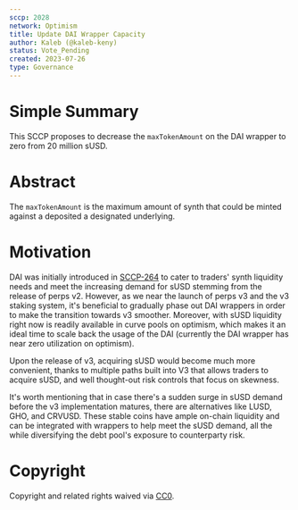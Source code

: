```yaml
---
sccp: 2028
network: Optimism
title: Update DAI Wrapper Capacity
author: Kaleb (@kaleb-keny)
status: Vote_Pending
created: 2023-07-26
type: Governance
---
```


# Simple Summary

This SCCP proposes to decrease the `maxTokenAmount` on the DAI wrapper to zero from 20 million sUSD.

# Abstract

The `maxTokenAmount` is the maximum amount of synth that could be minted against a deposited a designated underlying.

# Motivation

DAI was initially introduced in [SCCP-264](https://sips.synthetix.io/sccp/sccp-264/) to cater to traders' synth liquidity needs and meet the increasing demand for sUSD stemming from the release of perps v2. However, as we near the launch of perps v3 and the v3 staking system, it's beneficial to gradually phase out DAI wrappers in order to make the transition towards v3 smoother. Moreover, with sUSD liquidity right now is readily available in curve pools on optimism, which makes it an ideal time to scale back the usage of the DAI (currently the DAI wrapper has near zero utilization on optimism).

Upon the release of v3, acquiring sUSD would become much more convenient, thanks to multiple paths built into V3 that allows traders to acquire sUSD, and well thought-out risk controls that focus on skewness.

It's worth mentioning that in case there's a sudden surge in sUSD demand before the v3 implementation matures, there are alternatives like LUSD, GHO, and CRVUSD. These stable coins have ample on-chain liquidity and can be integrated with wrappers to help meet the sUSD demand, all the while diversifying the debt pool's exposure to counterparty risk.


# Copyright

Copyright and related rights waived via [CC0](https://creativecommons.org/publicdomain/zero/1.0/).
